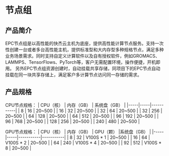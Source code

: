 # 节点组

## 产品简介
EPC节点组是以高性能的快杰云主机为底座，提供高性能计算节点服务。支持一次性创建一台或者多台高性能主机，提供标准型和大内存型多种规格节点，满足多种业务场景需求。同时支持自定义计算软件以及自有授权软件，例如GROMACS、LAMMPS、TensorFlows、PyTorch等，客户无需配置环境，操作便捷，开机即用。
另外EPC节点组资源创建时，自动挂载共享存储，同项目下的EPC节点自动挂载在同一块共享存储上，满足客户多计算节点访问同一存储的需求。

## 产品规格
CPU节点规格：
| CPU（核） | 内存（GB） | 系统盘（GB） |
|-----|-----|-----------|
| 8 | 16 | 20~500 |
| 16 | 32 | 20~500 |
| 32 | 64 | 20~500 |
| 32 | 256 | 20~500 |
| 64 | 128 | 20~500 |
| 64 | 512 | 20~500 |
| 96 | 192 | 20~500 |
| 96 | 768 | 20~500 |
| 128 | 256 | 20~500 |
| 240 | 480 | 20~500 |  

GPU节点规格：
| CPU（核） | 内存（GB） | GPU（颗） |系统盘（GB） |
|-----|-----|-----------|-----------|
| 8 | 32 | V100S * 1 | 20~500 |
| 16 | 64 | V100S * 2 | 20~500 |
| 64 | 240 | V100S * 4 | 20~500 |
| 92 | 512 | V100S * 8 | 20~500 |




